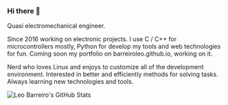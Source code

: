 ### Hi there 👋
Quasi electromechanical engineer.

Since 2016 working on electronic projects. I use C / C++ for microcontrollers mostly, Python for develop my tools and web technologies for fun.
Coming soon my portfolio on barreiroleo.github.io, working on it.

Nerd who loves Linux and enjoys to customize all of the development environment. Interested in better and efficiently methods for solving tasks. Always learning new technologies and tools.

![Leo Barreiro's GitHub Stats](https://github-readme-stats.vercel.app/api?username=barreiroleo&show_icons=true=)
